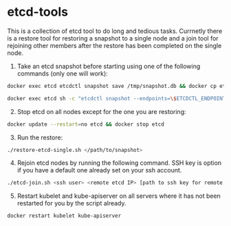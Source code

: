 # etcd-tools
This is a collection of etcd tool to do long and tedious tasks.  Currnetly there is a restore tool for restoring a snapshot to a single node and a join tool for rejoining other members after the restore has been completed on the single node.

1. Take an etcd snapshot before starting using one of the following commands (only one will work):
```bash
docker exec etcd etcdctl snapshot save /tmp/snapshot.db && docker cp etcd:/tmp/snapshot.db .
```
```bash
docker exec etcd sh -c "etcdctl snapshot --endpoints=\$ETCDCTL_ENDPOINT save /tmp/snapshot.db" && docker cp etcd:/tmp/snapshot.db .
```

2. Stop etcd on all nodes except for the one you are restoring:
```bash
docker update --restart=no etcd && docker stop etcd
```

3. Run the restore:
```bash
./restore-etcd-single.sh </path/to/snapshot>
```

4. Rejoin etcd nodes by running the following command.  SSH key is option if you have a default one already set on your ssh account.
```bash
./etcd-join.sh <ssh user> <remote etcd IP> [path to ssh key for remote box]
```
5. Restart kubelet and kube-apiserver on all servers where it has not been restarted for you by the script already.
```bash
docker restart kubelet kube-apiserver
```

